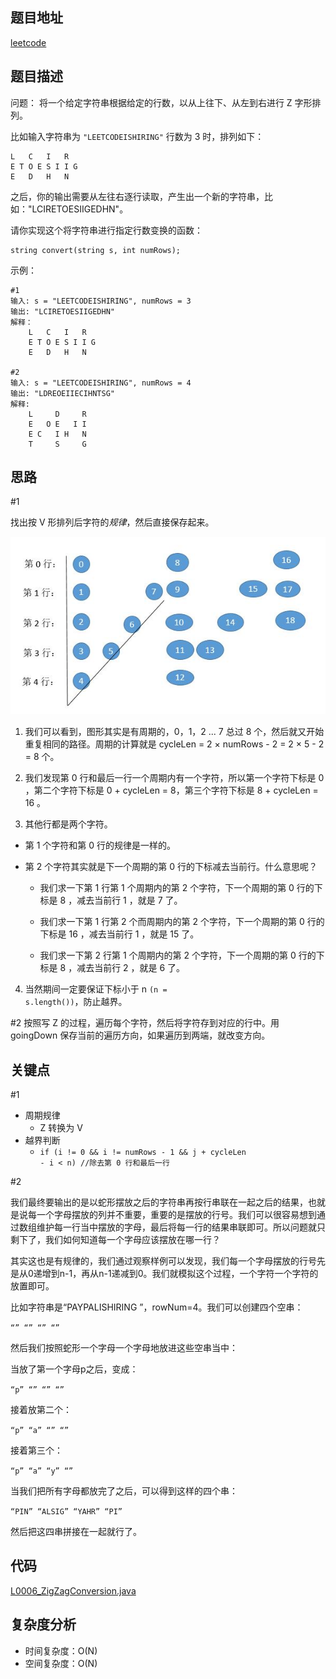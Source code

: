 <!--
 * @Date        : 2020-05-02 20:37:47
 * @LastEditors : anlzou
 * @Github      : https://github.com/anlzou
 * @LastEditTime: 2020-05-16 11:36:23
 * @FilePath    : \algorithm\problems\L0006_zigzag-conversion.md
 * @Describe    : 
 -->
## 题目地址

[leetcode](https://leetcode-cn.com/problems/zigzag-conversion/)

## 题目描述

问题：
将一个给定字符串根据给定的行数，以从上往下、从左到右进行 Z 字形排列。

比如输入字符串为 <code>"LEETCODEISHIRING"</code> 行数为 3 时，排列如下：

```
L   C   I   R
E T O E S I I G
E   D   H   N
```

之后，你的输出需要从左往右逐行读取，产生出一个新的字符串，比如："LCIRETOESIIGEDHN"。

请你实现这个将字符串进行指定行数变换的函数：
```
string convert(string s, int numRows);
```

示例：
```
#1
输入: s = "LEETCODEISHIRING", numRows = 3
输出: "LCIRETOESIIGEDHN"
解释：
    L   C   I   R
    E T O E S I I G
    E   D   H   N

#2
输入: s = "LEETCODEISHIRING", numRows = 4
输出: "LDREOEIIECIHNTSG"
解释:
    L     D     R
    E   O E   I I
    E C   I H   N
    T     S     G
```

## 思路
#1 

找出按 V 形排列后字符的*规律*，然后直接保存起来。

![V](./../resource/img/V.jpg)

1. 我们可以看到，图形其实是有周期的，0，1，2 ... 7 总过 8 个，然后就又开始重复相同的路径。周期的计算就是 cycleLen = 2 × numRows - 2 = 2 × 5 - 2 = 8 个。

2. 我们发现第 0 行和最后一行一个周期内有一个字符，所以第一个字符下标是 0 ，第二个字符下标是 0 + cycleLen = 8，第三个字符下标是 8 + cycleLen = 16 。

3. 其他行都是两个字符。

- 第 1 个字符和第 0 行的规律是一样的。

- 第 2 个字符其实就是下一个周期的第 0 行的下标减去当前行。什么意思呢？

  - 我们求一下第 1 行第 1 个周期内的第 2 个字符，下一个周期的第 0 行的下标是 8 ，减去当前行 1 ，就是 7 了。

  - 我们求一下第 1 行第 2 个而周期内的第 2 个字符，下一个周期的第 0 行的下标是 16 ，减去当前行 1 ，就是 15 了。

  - 我们求一下第 2 行第 1 个周期内的第 2 个字符，下一个周期的第 0 行的下标是 8 ，减去当前行 2 ，就是 6 了。

4. 当然期间一定要保证下标小于 n <code>(n = s.length())</code>，防止越界。

#2
按照写 Z 的过程，遍历每个字符，然后将字符存到对应的行中。用 goingDown 保存当前的遍历方向，如果遍历到两端，就改变方向。

## 关键点
#1
- 周期规律
  - Z 转换为 V
- 越界判断
  - <code>if (i != 0 && i != numRows - 1 && j + cycleLen - i < n) //除去第 0 行和最后一行</code>

#2

我们最终要输出的是以蛇形摆放之后的字符串再按行串联在一起之后的结果，也就是说每一个字母摆放的列并不重要，重要的是摆放的行号。我们可以很容易想到通过数组维护每一行当中摆放的字母，最后将每一行的结果串联即可。所以问题就只剩下了，我们如何知道每一个字母应该摆放在哪一行？

其实这也是有规律的，我们通过观察样例可以发现，我们每一个字母摆放的行号先是从0递增到n-1，再从n-1递减到0。我们就模拟这个过程，一个字符一个字符的放置即可。

比如字符串是“PAYPALISHIRING ”，rowNum=4。我们可以创建四个空串：

<code>“” “” “” “”</code>

然后我们按照蛇形一个字母一个字母地放进这些空串当中：

当放了第一个字母p之后，变成：

<code>“p” “” “” “”</code>

接着放第二个：

<code>“p” “a” “” “”</code>

接着第三个：

<code>“p” “a” “y” “”</code>

当我们把所有字母都放完了之后，可以得到这样的四个串：

<code>“PIN” “ALSIG” “YAHR” “PI”</code>

然后把这四串拼接在一起就行了。
## 代码
[L0006_ZigZagConversion.java](../code/L0006_ZigZagConversion.java)

## 复杂度分析

- 时间复杂度：O(N)
- 空间复杂度：O(N)